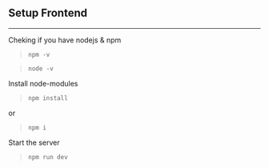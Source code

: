 ## Setup Frontend
<hr>

Cheking if you have nodejs & npm

> `npm -v`

> `node -v`

Install node-modules

> `npm install`

or
> `npm i` 


Start the server

> `npm run dev`



